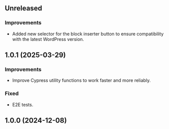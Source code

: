 ## Unreleased

### Improvements
- Added new selector for the block inserter button to ensure compatibility with the latest WordPress version.

## 1.0.1 (2025-03-29)

### Improvements
- Improve Cypress utility functions to work faster and more reliably.

### Fixed
- E2E tests.

## 1.0.0 (2024-12-08)
